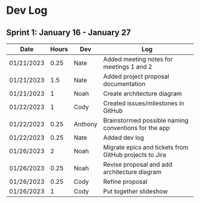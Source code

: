 # Dev Log

## Sprint 1: January 16 - January 27

| Date       | Hours | Dev     | Log                                                                 |
|------------|-------|---------|---------------------------------------------------------------------|
| 01/21/2023 | 0.25  | Nate    | Added meeting notes for meetings 1 and 2                            |
| 01/21/2023 | 1.5   | Nate    | Added project proposal documentation                                |
| 01/21/2023 | 1     | Noah    | Create architecture diagram                                         |
| 01/22/2023 | 1     | Cody    | Created issues/milestones in GitHub                                 |
| 01/22/2023 | 0.25  | Anthony | Brainstormed possible naming conventions for the app                |
| 01/22/2023 | 0.25  | Nate    | Added dev log                                                       |
| 01/26/2023 | 2     | Noah    | Migrate epics and tickets from GitHub projects to Jira              |
| 01/26/2023 | 0.25  | Noah    | Revise proposal and add architecture diagram                        |
| 01/26/2023 | 0.25  | Cody    | Refine proposal                                                     |
| 01/26/2023 | 1     | Cody    | Put together slideshow                                              |
